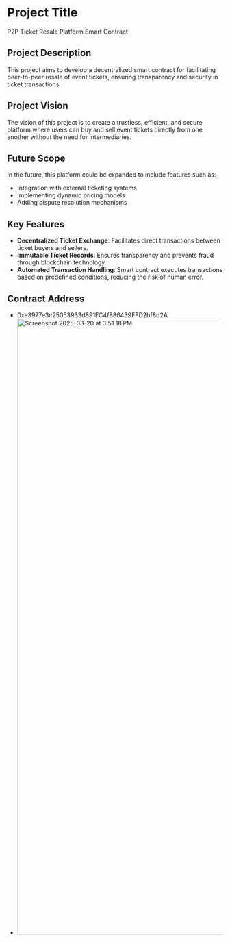# Project Title
P2P Ticket Resale Platform Smart Contract

## Project Description
This project aims to develop a decentralized smart contract for facilitating peer-to-peer resale of event tickets, ensuring transparency and security in ticket transactions.

## Project Vision
The vision of this project is to create a trustless, efficient, and secure platform where users can buy and sell event tickets directly from one another without the need for intermediaries.

## Future Scope
In the future, this platform could be expanded to include features such as:
- Integration with external ticketing systems
- Implementing dynamic pricing models
- Adding dispute resolution mechanisms

## Key Features
- **Decentralized Ticket Exchange**: Facilitates direct transactions between ticket buyers and sellers.
- **Immutable Ticket Records**: Ensures transparency and prevents fraud through blockchain technology.
- **Automated Transaction Handling**: Smart contract executes transactions based on predefined conditions, reducing the risk of human error.

## Contract Address
- 0xe3977e3c25053933d891FC4f886439FFD2bf8d2A
- <img width="1439" alt="Screenshot 2025-03-20 at 3 51 18 PM" src="https://github.com/user-attachments/assets/dbe86cfb-867b-4425-a8dc-820ac05915f3" />


